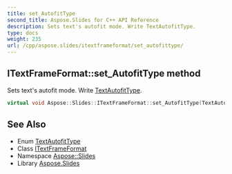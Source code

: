```yaml
---
title: set_AutofitType
second_title: Aspose.Slides for C++ API Reference
description: Sets text's autofit mode. Write TextAutofitType.
type: docs
weight: 235
url: /cpp/aspose.slides/itextframeformat/set_autofittype/
---
```

## ITextFrameFormat::set_AutofitType method


Sets text's autofit mode. Write [TextAutofitType](../../textautofittype/).

```cpp
virtual void Aspose::Slides::ITextFrameFormat::set_AutofitType(TextAutofitType value)=0
```

## See Also

* Enum [TextAutofitType](../../textautofittype/)
* Class [ITextFrameFormat](../)
* Namespace [Aspose::Slides](../../)
* Library [Aspose.Slides](../../../)
